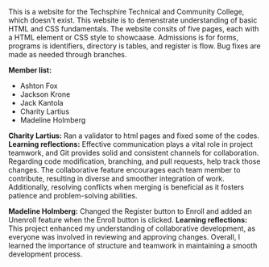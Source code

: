 This is a website for the Techsphire Technical and Community College, which doesn't exist. This website is to demenstrate understanding of basic HTML and CSS fundamentals. The website consits of five pages, each with a HTML element or CSS style to showcaase. Admissions is for forms, programs is identifiers, directory is tables, and register is flow. Bug fixes are made as needed through branches. 

**Member list:**
 * Ashton Fox
 * Jackson Krone
 * Jack Kantola
 * Charity Lartius
 * Madeline Holmberg



**Charity Lartius:** Ran a validator to html pages and fixed some of the codes.  **Learning reflections:** Effective communication plays a vital role in project teamwork, and Git provides solid and consistent channels for collaboration. Regarding code modification, branching, and pull requests, help track those changes. The collaborative feature encourages each team member to contribute, resulting in diverse and smoother integration of work. Additionally, resolving conflicts when merging is beneficial as it fosters patience and problem-solving abilities.

**Madeline Holmberg:** Changed the Register button to Enroll and added an Unenroll feature when the Enroll button is clicked. **Learning reflections:** This project enhanced my understanding of collaborative development, as everyone was involved in reviewing and approving changes. Overall, I learned the importance of structure and teamwork in maintaining a smooth development process.
